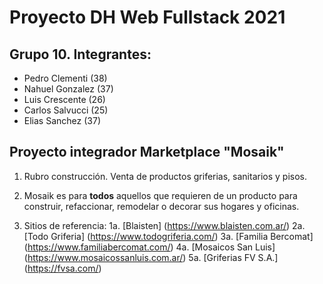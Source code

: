# Proyecto DH Web Fullstack 2021
## Grupo 10. Integrantes:

* Pedro Clementi (38)
* Nahuel Gonzalez (37)
* Luis Crescente (26)
* Carlos Salvucci (25)
* Elias Sanchez (37)

## Proyecto integrador Marketplace "Mosaik"

1. Rubro construcción. Venta de productos griferias, sanitarios y pisos. 

2. Mosaik es para **todos** aquellos que requieren de un producto para construir, refaccionar, remodelar o decorar sus hogares y oficinas.

3. Sitios de referencia:
	1a. [Blaisten] (https://www.blaisten.com.ar/)
	2a. [Todo Griferia] (https://www.todogriferia.com/)
	3a. [Familia Bercomat] (https://www.familiabercomat.com/)
	4a. [Mosaicos San Luis] (https://www.mosaicossanluis.com.ar/)
	5a. [Griferias FV S.A.] (https://fvsa.com/)